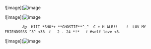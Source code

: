 ![image](![image](https://github.com/user-attachments/assets/d5aeb425-bcbe-4cca-a066-de919120dc90)

        

![image](![image](![image](https://github.com/user-attachments/assets/aac4243f-64f6-48d9-ad71-820b0e5bf07f)
)

            𝜗𝜚  HIII *SHO*+ **GHOSTIE**^_^  C + H ALR!!    ꒰  LUV MY FRIENDSSSS ^3^ <33  ꒰   2 . 24 *!*   ꒰ #self love <3.    

![image](![image](https://github.com/user-attachments/assets/646bb1a8-26fe-430a-afea-39dd5cff44dc)


